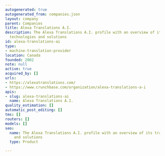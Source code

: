 ```yaml
---
autogenerated: true
autogenerated_from: companies.json
layout: company
parent: Companies
title: Alexa Translations A.I.
description: The Alexa Translations A.I. profile with an overview of its translation
  technologies and solutions
id: alexa-translations-ai
type:
- machine-translation-provider
location: Canada
founded: 2002
note: null
active: true
acquired_by: []
urls:
- https://alexatranslations.com/
- https://www.crunchbase.com/organization/alexa-translations-a-i
apis:
- slug: alexa-translations-ai
  name: Alexa Translations A.I.
quality_estimation: []
automatic_post_editing: []
tms: []
routers: []
models: []
seo:
  name: The Alexa Translations A.I. profile with an overview of its translation technologies
    and solutions
  type: Product

---
```


